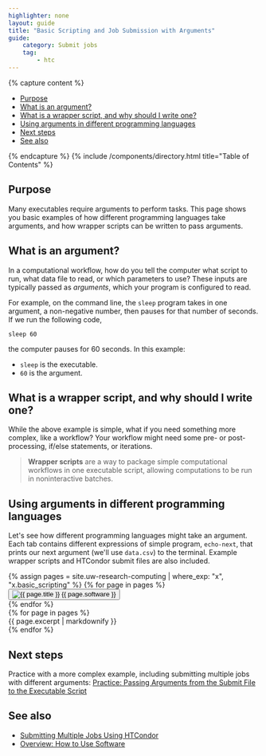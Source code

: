 ```yaml
---
highlighter: none
layout: guide
title: "Basic Scripting and Job Submission with Arguments"
guide:
    category: Submit jobs
    tag:
        - htc
---
```

<script type="text/javascript" src="{{ '/assets/js/pages/software-overview.js' | relative_url }}" defer></script>
	
{% capture content %}

- [Purpose](#purpose)
- [What is an argument?](#what-is-an-argument)
- [What is a wrapper script, and why should I write one?](#what-is-a-wrapper-script-and-why-should-i-write-one)
- [Using arguments in different programming languages](#using-arguments-in-different-programming-languages)
- [Next steps](#next-steps)
- [See also](#see-also)

{% endcapture %}
{% include /components/directory.html title="Table of Contents" %}

## Purpose

Many executables require arguments to perform tasks. This page shows you basic examples of how different programming languages take arguments, and how wrapper scripts can be written to pass arguments.

## What is an argument?

In a computational workflow, how do you tell the computer what script to run, what data file to read, or which parameters to use? These inputs are typically passed as *arguments*, which your program is configured to read.

For example, on the command line, the `sleep` program takes in one argument, a non-negative number, then pauses for that number of seconds. If we run the following code,
```
sleep 60
```
the computer pauses for 60 seconds. In this example:
* `sleep` is the executable.
* `60` is the argument.

## What is a wrapper script, and why should I write one?

While the above example is simple, what if you need something more complex, like a workflow? Your workflow might need some pre- or post-processing, if/else statements, or iterations.

> **Wrapper scripts** are a way to package simple computational workflows in one executable script, allowing computations to be run in noninteractive batches.

## Using arguments in different programming languages

Let's see how different programming languages might take an argument. Each tab contains different expressions of simple program, `echo-next`, that prints our next argument (we'll use `data.csv`) to the terminal. Example wrapper scripts and HTCondor submit files are also included.

<div class="shadow p-3 border rounded">
    <div class="row gx-1">
        {% assign pages = site.uw-research-computing | where_exp: "x", "x.basic_scripting" %}
        {% for page in pages %}
            <div class="col col-6 col-md-2">
               <button class="btn btn-guide mb-lg-0 d-flex flex-column {% if forloop.first %}btn-guide-highlighted{% endif %}" href="#code" onclick="showExcerpt('{{ page.title | slugify }}', 'side-divider')">
                  <img class="img-btn-guide mx-auto" src="{{ page.icon }}" alt="{{ page.title }}">
                  <span class="mx-auto">{{ page.software }}</span>
               </button>
            </div>
        {% endfor %}
    </div>
    <div class="card-body side-divider" style="display: block;">
        {% for page in pages %}
            <div class="excerpt" id="{{ page.title | slugify }}" style="display: {% if forloop.first %}block{% else %}none{% endif %};">
                {{ page.excerpt | markdownify }}
            </div>
        {% endfor %}
    </div>
</div>

## Next steps
Practice with a more complex example, including submitting multiple jobs with different arguments: [Practice: Passing Arguments from the Submit File to the Executable Script](htc-passing-arguments)

## See also
* [Submitting Multiple Jobs Using HTCondor](multiple-jobs)
* [Overview: How to Use Software](software-overview-htc)
